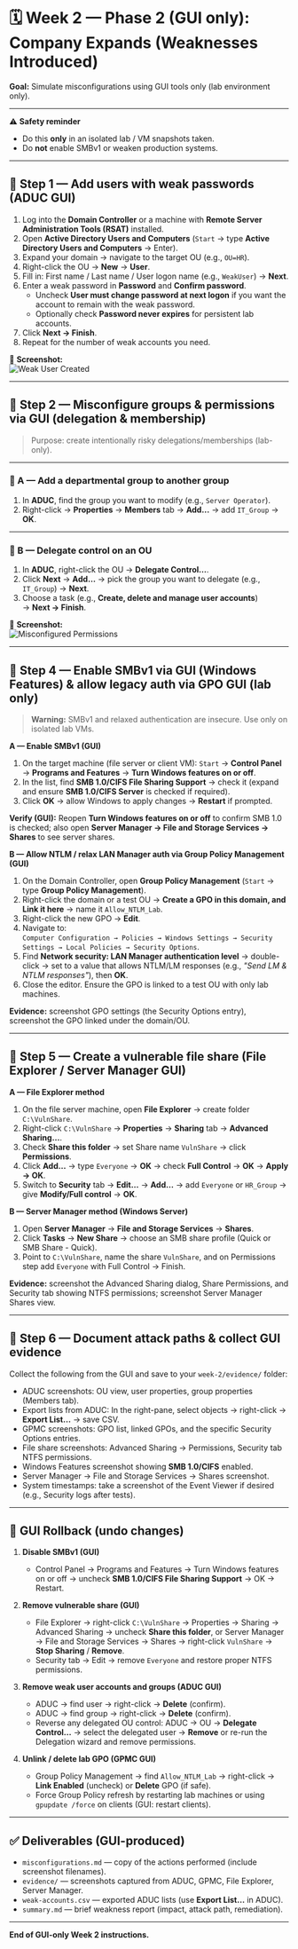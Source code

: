 # 🗓 Week 2 — Phase 2 (GUI only): Company Expands (Weaknesses Introduced)

**Goal:** Simulate misconfigurations using GUI tools only (lab environment only).

---

⚠️ **Safety reminder**
- Do this **only** in an isolated lab / VM snapshots taken.  
- Do **not** enable SMBv1 or weaken production systems.

---

## 🔹 Step 1 — Add users with weak passwords (ADUC GUI)

1. Log into the **Domain Controller** or a machine with **Remote Server Administration Tools (RSAT)** installed.  
2. Open **Active Directory Users and Computers** (`Start` → type **Active Directory Users and Computers** → Enter).  
3. Expand your domain → navigate to the target OU (e.g., `OU=HR`).  
4. Right-click the OU → **New** → **User**.  
5. Fill in: First name / Last name / User logon name (e.g., `WeakUser`) → **Next**.  
6. Enter a weak password in **Password** and **Confirm password**.  
   - Uncheck **User must change password at next logon** if you want the account to remain with the weak password.  
   - Optionally check **Password never expires** for persistent lab accounts.  
7. Click **Next → Finish**.  
8. Repeat for the number of weak accounts you need.  

📸 **Screenshot:**  
![Weak User Created](https://i.imgur.com/xNKU7td.png)  


---

## 🔹 Step 2 — Misconfigure groups & permissions via GUI (delegation & membership)

> Purpose: create intentionally risky delegations/memberships (lab-only).

---

### 🔹 A — Add a departmental group to another group
1. In **ADUC**, find the group you want to modify (e.g., `Server Operator`).  
2. Right-click → **Properties** → **Members** tab → **Add…** → add `IT_Group` → **OK**.  

---

### 🔹 B — Delegate control on an OU
1. In **ADUC**, right-click the OU → **Delegate Control…**.  
2. Click **Next** → **Add…** → pick the group you want to delegate (e.g., `IT_Group`) → **Next**.  
3. Choose a task (e.g., **Create, delete and manage user accounts**)  
   → **Next → Finish**.  

📸 **Screenshot:**  
![Misconfigured Permissions](https://i.imgur.com/Jbv3aH7.png)  

---

## 🔹 Step 4 — Enable SMBv1 via GUI (Windows Features) & allow legacy auth via GPO GUI (lab only)

> **Warning:** SMBv1 and relaxed authentication are insecure. Use only on isolated lab VMs.

**A — Enable SMBv1 (GUI)**
1. On the target machine (file server or client VM): `Start` → **Control Panel** → **Programs and Features** → **Turn Windows features on or off**.  
2. In the list, find **SMB 1.0/CIFS File Sharing Support** → check it (expand and ensure **SMB 1.0/CIFS Server** is checked if required).  
3. Click **OK** → allow Windows to apply changes → **Restart** if prompted.

**Verify (GUI):** Reopen **Turn Windows features on or off** to confirm SMB 1.0 is checked; also open **Server Manager → File and Storage Services → Shares** to see server shares.

**B — Allow NTLM / relax LAN Manager auth via Group Policy Management (GUI)**
1. On the Domain Controller, open **Group Policy Management** (`Start` → type **Group Policy Management**).  
2. Right-click the domain or a test OU → **Create a GPO in this domain, and Link it here** → name it `Allow_NTLM_Lab`.  
3. Right-click the new GPO → **Edit**.  
4. Navigate to:  
   `Computer Configuration → Policies → Windows Settings → Security Settings → Local Policies → Security Options`.  
5. Find **Network security: LAN Manager authentication level** → double-click → set to a value that allows NTLM/LM responses (e.g., *"Send LM & NTLM responses"*), then **OK**.  
6. Close the editor. Ensure the GPO is linked to a test OU with only lab machines.

**Evidence:** screenshot GPO settings (the Security Options entry), screenshot the GPO linked under the domain/OU.

---

## 🔹 Step 5 — Create a vulnerable file share (File Explorer / Server Manager GUI)

**A — File Explorer method**
1. On the file server machine, open **File Explorer** → create folder `C:\VulnShare`.  
2. Right-click `C:\VulnShare` → **Properties** → **Sharing** tab → **Advanced Sharing…**.  
3. Check **Share this folder** → set Share name `VulnShare` → click **Permissions**.  
4. Click **Add…** → type `Everyone` → **OK** → check **Full Control** → **OK** → **Apply → OK**.  
5. Switch to **Security** tab → **Edit…** → **Add…** → add `Everyone` or `HR_Group` → give **Modify/Full control** → **OK**.

**B — Server Manager method (Windows Server)**
1. Open **Server Manager** → **File and Storage Services** → **Shares**.  
2. Click **Tasks** → **New Share** → choose an SMB share profile (Quick or SMB Share - Quick).  
3. Point to `C:\VulnShare`, name the share `VulnShare`, and on Permissions step add `Everyone` with Full Control → Finish.

**Evidence:** screenshot the Advanced Sharing dialog, Share Permissions, and Security tab showing NTFS permissions; screenshot Server Manager Shares view.

---

## 🔹 Step 6 — Document attack paths & collect GUI evidence

Collect the following from the GUI and save to your `week-2/evidence/` folder:

- ADUC screenshots: OU view, user properties, group properties (Members tab).  
- Export lists from ADUC: In the right-pane, select objects → right-click → **Export List…** → save CSV.  
- GPMC screenshots: GPO list, linked GPOs, and the specific Security Options entries.  
- File share screenshots: Advanced Sharing → Permissions, Security tab NTFS permissions.  
- Windows Features screenshot showing **SMB 1.0/CIFS** enabled.  
- Server Manager → File and Storage Services → Shares screenshot.  
- System timestamps: take a screenshot of the Event Viewer if desired (e.g., Security logs after tests).

---

## 🔁 GUI Rollback (undo changes)

1. **Disable SMBv1 (GUI)**  
   - Control Panel → Programs and Features → Turn Windows features on or off → uncheck **SMB 1.0/CIFS File Sharing Support** → OK → Restart.

2. **Remove vulnerable share (GUI)**  
   - File Explorer → right-click `C:\VulnShare` → Properties → Sharing → Advanced Sharing → uncheck **Share this folder**, or Server Manager → File and Storage Services → Shares → right-click `VulnShare` → **Stop Sharing** / **Remove**.  
   - Security tab → Edit → remove `Everyone` and restore proper NTFS permissions.

3. **Remove weak user accounts and groups (ADUC GUI)**  
   - ADUC → find user → right-click → **Delete** (confirm).  
   - ADUC → find group → right-click → **Delete** (confirm).  
   - Reverse any delegated OU control: ADUC → OU → **Delegate Control…** → select the delegated user → **Remove** or re-run the Delegation wizard and remove permissions.

4. **Unlink / delete lab GPO (GPMC GUI)**  
   - Group Policy Management → find `Allow_NTLM_Lab` → right-click → **Link Enabled** (uncheck) or **Delete** GPO (if safe).  
   - Force Group Policy refresh by restarting lab machines or using `gpupdate /force` on clients (GUI: restart clients).

---

## ✅ Deliverables (GUI-produced)
- `misconfigurations.md` — copy of the actions performed (include screenshot filenames).  
- `evidence/` — screenshots captured from ADUC, GPMC, File Explorer, Server Manager.  
- `weak-accounts.csv` — exported ADUC lists (use **Export List…** in ADUC).  
- `summary.md` — brief weakness report (impact, attack path, remediation).

---

**End of GUI-only Week 2 instructions.**

